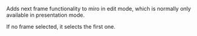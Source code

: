 Adds next frame functionality to miro in edit mode, which is normally only available in presentation mode.

If no frame selected, it selects the first one.
